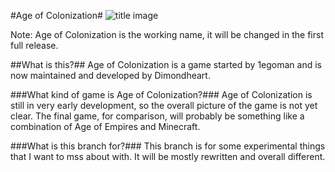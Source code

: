 #Age of Colonization#
![title image](https://lh5.googleusercontent.com/GEJPFs-I2ZLYWmbbQf9ELVlj2p6X5HtATX6XVfhMOBo=w1598-h845-no)

Note: Age of Colonization is the working name, it will be changed in the first full release.


##What is this?##
Age of Colonization is a game started by 1egoman and is now maintained and developed by Dimondheart.


###What kind of game is Age of Colonization?###
Age of Colonization is still in very early development, so the overall picture of the game is not yet clear. 
The final game, for comparison, will probably be something like a combination of Age of Empires and Minecraft.

###What is this branch for?###
This branch is for some experimental things that I want to mss about with. It will be mostly rewritten and overall different.